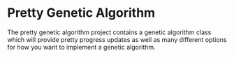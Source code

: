 # Pretty Genetic Algorithm

The pretty genetic algorithm project contains a genetic algorithm class which will provide pretty progress updates as well as many different options for how you want to implement a genetic algorithm.
